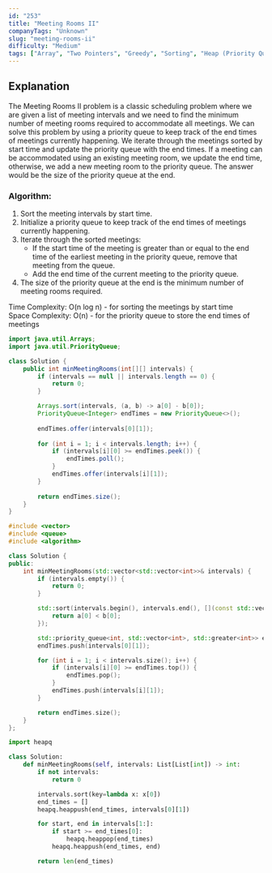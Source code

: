 ```yaml
---
id: "253"
title: "Meeting Rooms II"
companyTags: "Unknown"
slug: "meeting-rooms-ii"
difficulty: "Medium"
tags: ["Array", "Two Pointers", "Greedy", "Sorting", "Heap (Priority Queue)", "Prefix Sum"]
---
```


## Explanation

The Meeting Rooms II problem is a classic scheduling problem where we are given a list of meeting intervals and we need to find the minimum number of meeting rooms required to accommodate all meetings. We can solve this problem by using a priority queue to keep track of the end times of meetings currently happening. We iterate through the meetings sorted by start time and update the priority queue with the end times. If a meeting can be accommodated using an existing meeting room, we update the end time, otherwise, we add a new meeting room to the priority queue. The answer would be the size of the priority queue at the end.

### Algorithm:
1. Sort the meeting intervals by start time.
2. Initialize a priority queue to keep track of the end times of meetings currently happening.
3. Iterate through the sorted meetings:
    - If the start time of the meeting is greater than or equal to the end time of the earliest meeting in the priority queue, remove that meeting from the queue.
    - Add the end time of the current meeting to the priority queue.
4. The size of the priority queue at the end is the minimum number of meeting rooms required.

Time Complexity: O(n log n) - for sorting the meetings by start time  
Space Complexity: O(n) - for the priority queue to store the end times of meetings
```java
import java.util.Arrays;
import java.util.PriorityQueue;

class Solution {
    public int minMeetingRooms(int[][] intervals) {
        if (intervals == null || intervals.length == 0) {
            return 0;
        }

        Arrays.sort(intervals, (a, b) -> a[0] - b[0]);
        PriorityQueue<Integer> endTimes = new PriorityQueue<>();
        
        endTimes.offer(intervals[0][1]);
        
        for (int i = 1; i < intervals.length; i++) {
            if (intervals[i][0] >= endTimes.peek()) {
                endTimes.poll();
            }
            endTimes.offer(intervals[i][1]);
        }
        
        return endTimes.size();
    }
}
```

```cpp
#include <vector>
#include <queue>
#include <algorithm>

class Solution {
public:
    int minMeetingRooms(std::vector<std::vector<int>>& intervals) {
        if (intervals.empty()) {
            return 0;
        }

        std::sort(intervals.begin(), intervals.end(), [](const std::vector<int>& a, const std::vector<int>& b) {
            return a[0] < b[0];
        });

        std::priority_queue<int, std::vector<int>, std::greater<int>> endTimes;
        endTimes.push(intervals[0][1]);

        for (int i = 1; i < intervals.size(); i++) {
            if (intervals[i][0] >= endTimes.top()) {
                endTimes.pop();
            }
            endTimes.push(intervals[i][1]);
        }

        return endTimes.size();
    }
};
```

```python
import heapq

class Solution:
    def minMeetingRooms(self, intervals: List[List[int]) -> int:
        if not intervals:
            return 0

        intervals.sort(key=lambda x: x[0])
        end_times = []
        heapq.heappush(end_times, intervals[0][1])

        for start, end in intervals[1:]:
            if start >= end_times[0]:
                heapq.heappop(end_times)
            heapq.heappush(end_times, end)

        return len(end_times)
```